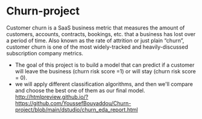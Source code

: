 # Churn-project
Customer churn is a SaaS business metric that measures the amount of customers, accounts, contracts, bookings, etc. that a business has lost over a period of time. Also known as the rate of attrition or just plain “churn”, customer churn is one of the most widely-tracked and heavily-discussed subscription company metrics. 

* The goal of this project is to build a model that can predict if a customer will leave the business (churn risk score =1) or will stay (churn risk score = 0).
* we will apply different classification algorithms, and then we'll compare and choose the best one of them as our final model.
http://htmlpreview.github.io/?https://github.com/YoussefBouyaddou/Churn-project/blob/main/dstudio/churn_eda_report.html
